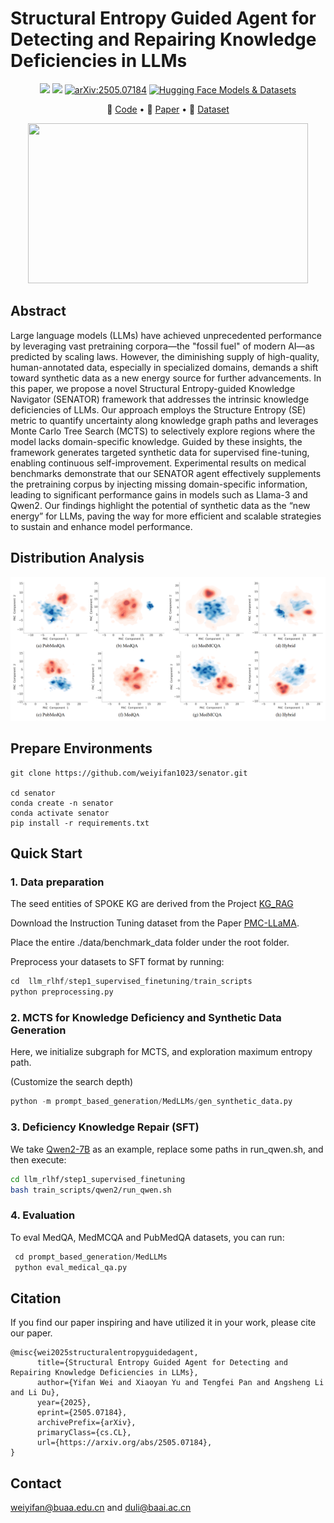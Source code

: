 # Structural Entropy Guided Agent for Detecting and Repairing Knowledge Deficiencies in LLMs

<p align="center">
<a href="https://github.com/weiyifan1023/Neeko/blob/main/LICENSE">
<img src='https://img.shields.io/badge/Code%20License-Apache_2.0-green.svg'></a>
<img src='https://img.shields.io/badge/python-3.9+-blue.svg'>
<a href="https://arxiv.org/abs/2505.07184" target="_blank">
<img src="https://img.shields.io/badge/arXiv-2505.07184-b31b1b.svg" alt="arXiv:2505.07184"></a>
<a href="https://huggingface.co/datasets/axiong/pmc_llama_instructions" target="_blank">
<img src="https://img.shields.io/badge/🤗%20Hugging%20Face-Models%20%26%20Datasets-yellow.svg" alt="Hugging Face Models & Datasets"></a>
</p>


<p align="center">
🔔 <a href="https://github.com/weiyifan1023/senator" target="_blank">Code</a> • 📃 <a href="https://arxiv.org/abs/2505.07184" target="_blank">Paper</a> • 🤗 <a href="https://huggingface.co/datasets/axiong/pmc_llama_instructions" target="_blank">Dataset</a> <br>
</p>

<div align="center">
    <img src="https://github.com/weiyifan1023/senator/tree/main/figures/senator" width="448" height="256">
</div>

## Abstract

Large language models (LLMs) have achieved unprecedented performance by leveraging vast pretraining corpora—the "fossil fuel" of modern AI—as predicted by scaling laws. 
However, the diminishing supply of high-quality, human-annotated data, especially in specialized domains, demands a shift toward synthetic data as a new energy source for further advancements. 
In this paper, we propose  a novel Structural Entropy-guided Knowledge Navigator (SENATOR) framework that addresses the intrinsic knowledge deficiencies of LLMs. 
Our approach employs the Structure Entropy (SE) metric to quantify uncertainty along knowledge graph paths and leverages Monte Carlo Tree Search (MCTS) to selectively explore regions where the model lacks domain-specific knowledge. 
Guided by these insights, the framework generates targeted synthetic data for supervised fine-tuning, enabling continuous self-improvement. 
Experimental results on medical benchmarks demonstrate that our SENATOR agent effectively supplements the pretraining corpus by injecting missing domain-specific information, leading to significant performance gains in models such as Llama-3 and Qwen2. 
Our findings highlight the potential of synthetic data as the “new energy” for LLMs, paving the way for more efficient and scalable strategies to sustain and enhance model performance.


## Distribution Analysis

![Image text](https://github.com/weiyifan1023/senator/blob/main/figures/ditribution_contour_group.png)

## Prepare Environments

```
git clone https://github.com/weiyifan1023/senator.git

cd senator
conda create -n senator
conda activate senator
pip install -r requirements.txt
```

## Quick Start

### 1. Data preparation

The seed entities of SPOKE KG are derived from the Project [KG_RAG](https://github.com/BaranziniLab/KG_RAG/tree/main/data)

Download the Instruction Tuning dataset from the Paper [PMC-LLaMA](https://huggingface.co/datasets/axiong/pmc_llama_instructions).

Place the entire ./data/benchmark_data folder under the root folder. 

Preprocess your datasets to SFT format by running:

```python
cd  llm_rlhf/step1_supervised_finetuning/train_scripts
python preprocessing.py
```

### 2.  MCTS for Knowledge Deficiency and Synthetic Data Generation
Here, we initialize subgraph for MCTS,  and exploration maximum entropy path.  

(Customize the search depth)

```python
python -m prompt_based_generation/MedLLMs/gen_synthetic_data.py
```

### 3.  Deficiency Knowledge Repair (SFT)
We take [Qwen2-7B](https://huggingface.co/Qwen/Qwen2-7B) as an example, replace some paths in run_qwen.sh, and then execute:
```sh
cd llm_rlhf/step1_supervised_finetuning
bash train_scripts/qwen2/run_qwen.sh
```

### 4.  Evaluation 

To eval  MedQA, MedMCQA and PubMedQA datasets, you can run:

```python
 cd prompt_based_generation/MedLLMs
 python eval_medical_qa.py
```



## Citation
If you find our paper inspiring and have utilized it in your work, please cite our paper.
```
@misc{wei2025structuralentropyguidedagent,
      title={Structural Entropy Guided Agent for Detecting and Repairing Knowledge Deficiencies in LLMs}, 
      author={Yifan Wei and Xiaoyan Yu and Tengfei Pan and Angsheng Li and Li Du},
      year={2025},
      eprint={2505.07184},
      archivePrefix={arXiv},
      primaryClass={cs.CL},
      url={https://arxiv.org/abs/2505.07184}, 
}
```

## Contact

weiyifan@buaa.edu.cn and duli@baai.ac.cn

